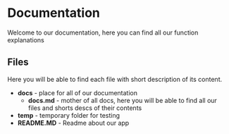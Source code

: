 # Documentation

Welcome to our documentation, here you can find all our function explanations

## Files

Here you will be able to find each file with short description of its content.

- **docs** - place for all of our documentation
  - **docs.md** - mother of all docs, here you will be able to find all our files and shorts descs of their contents
- **temp** - temporary folder for testing
- **README.MD** - Readme about our app
